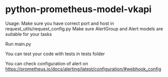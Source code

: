 # python-prometheus-model-vkapi

Usage: Make sure you have correct port and host in request_utils/request_config.py
Make sure AlertGroup and Alert models are suitable for your tasks

Run main.py

You can test your code with tests in tests folder

You can check configuration of alert on https://prometheus.io/docs/alerting/latest/configuration/#webhook_config
